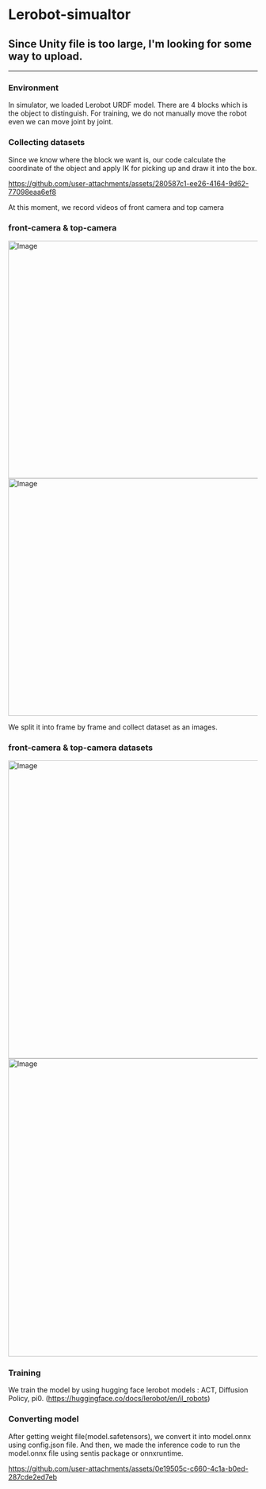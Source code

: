 # Lerobot-simualtor

## Since Unity file is too large, I'm looking for some way to upload.

---

### Environment
In simulator, we loaded Lerobot URDF model.
There are 4 blocks which is the object to distinguish.
For training, we do not manually move the robot even we can move joint by joint.

### Collecting datasets
Since we know where the block we want is, our code calculate the coordinate of the object and apply IK for picking up and draw it into the box.

https://github.com/user-attachments/assets/280587c1-ee26-4164-9d62-77098eaa6ef8

At this moment, we record videos of front camera and top camera

### front-camera & top-camera
<img width="640" height="480" alt="Image" src="https://github.com/user-attachments/assets/9c86d5bf-3e6f-43c3-8d92-82593125ff8f" />

<img width="640" height="480" alt="Image" src="https://github.com/user-attachments/assets/4bb6ecb1-da09-4200-8a37-b72cb77901f9" />

We split it into frame by frame and collect dataset as an images.

### front-camera & top-camera datasets
<img width="942" height="602" alt="Image" src="https://github.com/user-attachments/assets/949e8997-d04d-480c-a21f-fde2af23f12a" />

<img width="942" height="602" alt="Image" src="https://github.com/user-attachments/assets/b1eebf10-11f3-4fbd-b7d5-568cf1486faf" />

### Training
We train the model by using hugging face lerobot models : ACT, Diffusion Policy, pi0.
(https://huggingface.co/docs/lerobot/en/il_robots)

### Converting model
After getting weight file(model.safetensors), we convert it into model.onnx using config.json file.
And then, we made the inference code to run the model.onnx file using sentis package or onnxruntime.

https://github.com/user-attachments/assets/0e19505c-c660-4c1a-b0ed-287cde2ed7eb
